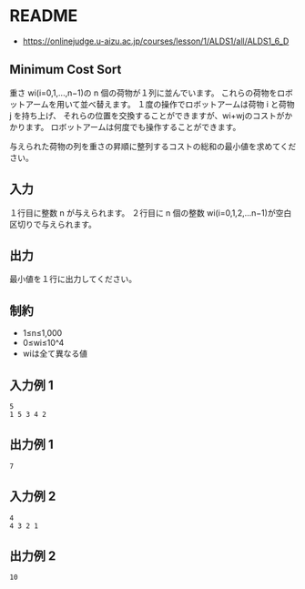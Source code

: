 # README
- <https://onlinejudge.u-aizu.ac.jp/courses/lesson/1/ALDS1/all/ALDS1_6_D>
## Minimum Cost Sort
重さ wi(i=0,1,...,n−1)の n 個の荷物が１列に並んでいます。
これらの荷物をロボットアームを用いて並べ替えます。
１度の操作でロボットアームは荷物 i と荷物 j を持ち上げ、
それらの位置を交換することができますが、wi+wjのコストがかかります。
ロボットアームは何度でも操作することができます。

与えられた荷物の列を重さの昇順に整列するコストの総和の最小値を求めてください。
## 入力
１行目に整数 n が与えられます。
２行目に n 個の整数 wi(i=0,1,2,...n−1)が空白区切りで与えられます。
## 出力
最小値を１行に出力してください。
## 制約
- 1≤n≤1,000
- 0≤wi≤10^4
- wiは全て異なる値
## 入力例 1
```
5
1 5 3 4 2
```
## 出力例 1
```
7
```
## 入力例 2
```
4
4 3 2 1
```
## 出力例 2
```
10
```
